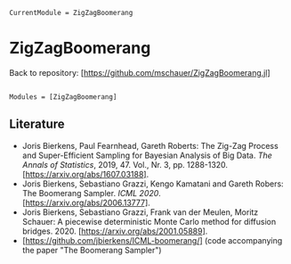 ```@meta
CurrentModule = ZigZagBoomerang
```

# ZigZagBoomerang

Back to repository: [https://github.com/mschauer/ZigZagBoomerang.jl]

```@index
```

```@autodocs
Modules = [ZigZagBoomerang]
```

## Literature

* Joris Bierkens, Paul Fearnhead, Gareth Roberts: The Zig-Zag Process and Super-Efficient Sampling for Bayesian Analysis of Big Data. *The Annals of Statistics*, 2019, 47. Vol., Nr. 3, pp. 1288-1320. [https://arxiv.org/abs/1607.03188].
* Joris Bierkens, Sebastiano Grazzi, Kengo Kamatani and Gareth Robers: The Boomerang Sampler. *ICML 2020*. [https://arxiv.org/abs/2006.13777].
* Joris Bierkens, Sebastiano Grazzi, Frank van der Meulen, Moritz Schauer: A piecewise deterministic Monte Carlo method for diffusion bridges.  2020. [https://arxiv.org/abs/2001.05889].
* [https://github.com/jbierkens/ICML-boomerang/] (code accompanying the paper "The Boomerang Sampler")
